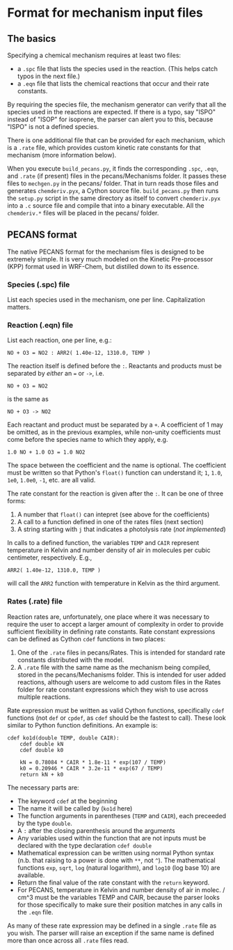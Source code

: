 # Format for mechanism input files

## The basics

Specifying a chemical mechanism requires at least two files:

- a `.spc` file that lists the species used in the reaction. (This helps catch typos in the next file.)
- a `.eqn` file that lists the chemical reactions that occur and their rate constants.

By requiring the species file, the mechanism generator can verify that all the species used in the
reactions are expected. If there is a typo, say "ISPO" instead of "ISOP" for isoprene, the parser
can alert you to this, because "ISPO" is not a defined species.

There is one additional file that can be provided for each mechanism, which is a `.rate` file, which 
provides custom kinetic rate constants for that mechanism (more information below).

When you execute `build_pecans.py`, it finds the corresponding `.spc`, `.eqn`, and `.rate` (if present)
files in the pecans/Mechanisms folder. It passes these files to `mechgen.py` in the pecans/ folder. That
in turn reads those files and generates `chemderiv.pyx`, a Cython source file. `build_pecans.py` then
runs the `setup.py` script in the same directory as itself to convert `chemderiv.pyx` into a `.c` source
file and compile that into a binary executable. All the `chemderiv.*` files will be placed in the pecans/
folder.


## PECANS format

The native PECANS format for the mechanism files is designed to be extremely simple. It is very much modeled
on the Kinetic Pre-processor (KPP) format used in WRF-Chem, but distilled down to its essence.

### Species (.spc) file
List each species used in the mechanism, one per line. Capitalization matters.

### Reaction (.eqn) file
List each reaction, one per line, e.g.:

    NO + O3 = NO2 : ARR2( 1.40e-12, 1310.0, TEMP )

The reaction itself is defined before the `:`. Reactants and products must be separated by _either_ an `=`
or `->`, i.e.

    NO + O3 = NO2

is the same as

    NO + O3 -> NO2

Each reactant and product must be separated by a `+`. A coefficient of 1 may be omitted, as in the previous
examples, while non-unity coefficients must come before the species name to which they apply, e.g.

    1.0 NO + 1.0 O3 = 1.0 NO2

The space between the coefficient and the name is optional. The coefficient must be written so that Python's
`float()` function can understand it; `1`, `1.0`, `1e0`, `1.0e0`, `-1`, etc. are all valid.

The rate constant for the reaction is given after the `:`. It can be one of three forms:

1. A number that `float()` can intepret (see above for the coefficients)
2. A call to a function defined in one of the rates files (next section)
3. A string starting with `j` that indicates a photolysis rate (_not implemented_)

In calls to a defined function, the variables `TEMP` and `CAIR` represent temperature in Kelvin and number
density of air in molecules per cubic centimeter, respectively. E.g.,

    ARR2( 1.40e-12, 1310.0, TEMP )

will call the `ARR2` function with temperature in Kelvin as the third argument.


### Rates (.rate) file

Reaction rates are, unfortunately, one place where it was necessary to require the user to accept a larger
amount of complexity in order to provide sufficient flexibility in defining rate constants. Rate constant
expressions can be defined as Cython `cdef` functions in two places:

1. One of the `.rate` files in pecans/Rates. This is intended for standard rate constants distributed with
the model.
2. A `.rate` file with the same name as the mechanism being compiled, stored in the pecans/Mechanisms folder.
This is intended for user added reactions, although users are welcome to add custom files in the Rates folder
for rate constant expressions which they wish to use across multiple reactions.

Rate expression must be written as valid Cython functions, specifically `cdef` functions (not `def` or `cpdef`,
as `cdef` should be the fastest to call). These look similar to Python function definitions. An example is:

    cdef ko1d(double TEMP, double CAIR):
        cdef double kN
        cdef double k0
    
        kN = 0.78084 * CAIR * 1.8e-11 * exp(107 / TEMP)
        k0 = 0.20946 * CAIR * 3.2e-11 * exp(67 / TEMP)
        return kN + k0

The necessary parts are:
- The keyword `cdef` at the beginning
- The name it will be called by (`ko1d` here)
- The function arguments in parentheses (`TEMP` and `CAIR`), each preceeded by the type `double`.
- A `:` after the closing parenthesis around the arguments
- Any variables used within the function that are not inputs must be declared with the type declaration `cdef double`
- Mathematical expression can be written using normal Python syntax (n.b. that raising to a power is done with `**`,
not `^`). The mathematical functions `exp`, `sqrt`, `log` (natural logarithm), and `log10` (log base 10) are available.
- Return the final value of the rate constant with the `return` keyword.
- For PECANS, temperature in Kelvin and number density of air in molec. / cm^3 must be the variables TEMP and CAIR, 
because the parser looks for those specifically to make sure their position matches in any calls in the `.eqn` file.

As many of these rate expression may be defined in a single `.rate` file as you wish. The parser will raise an exception
if the same name is defined more than once across all `.rate` files read.
